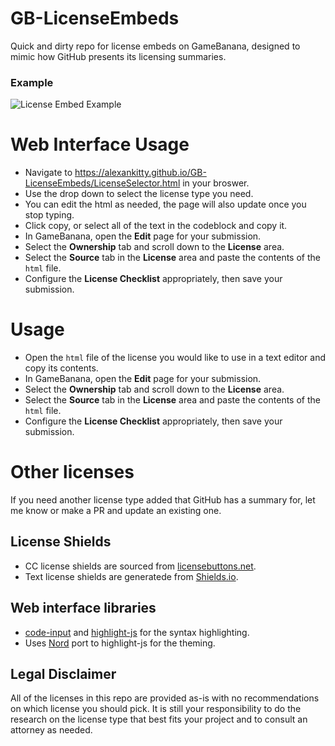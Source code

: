 # GB-LicenseEmbeds
Quick and dirty repo for license embeds on GameBanana, designed to mimic how GitHub presents its licensing summaries.  

### Example

![License Embed Example](https://user-images.githubusercontent.com/11445611/226152174-05aa8fa9-c2c3-488d-8e26-18545e108c96.png)

# Web Interface Usage
* Navigate to https://alexankitty.github.io/GB-LicenseEmbeds/LicenseSelector.html in your broswer.
* Use the drop down to select the license type you need.
* You can edit the html as needed, the page will also update once you stop typing.
* Click copy, or select all of the text in the codeblock and copy it.
* In GameBanana, open the **Edit** page for your submission.
* Select the **Ownership** tab and scroll down to the **License** area.
* Select the **Source** tab in the **License** area and paste the contents of the `html` file.
* Configure the **License Checklist** appropriately, then save your submission.

# Usage
* Open the `html` file of the license you would like to use in a text editor and copy its contents.
* In GameBanana, open the **Edit** page for your submission.
* Select the **Ownership** tab and scroll down to the **License** area.
* Select the **Source** tab in the **License** area and paste the contents of the `html` file.
* Configure the **License Checklist** appropriately, then save your submission.

# Other licenses
If you need another license type added that GitHub has a summary for, let me know or make a PR and update an existing one.

## License Shields
* CC license shields are sourced from [licensebuttons.net](https://licensebuttons.net/).
* Text license shields are generatede from [Shields.io](https://shields.io/).

## Web interface libraries
* [code-input](https://github.com/WebCoder49/code-input) and [highlight-js](https://highlightjs.org) for the syntax highlighting.
* Uses [Nord](https://www.nordtheme.com/ports/highlightjs) port to highlight-js for the theming.

## Legal Disclaimer
All of the licenses in this repo are provided as-is with no recommendations on which license you should pick. It is still your responsibility to do the research on the license type that best fits your project and to consult an attorney as needed.
